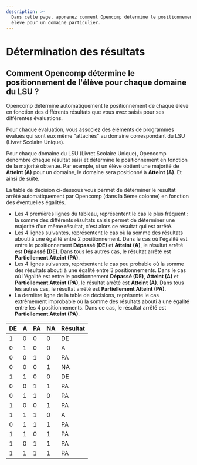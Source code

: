 ```yaml
---
description: >-
  Dans cette page, apprenez comment Opencomp détermine le positionnement d'un
  élève pour un domaine particulier.
---
```


# Détermination des résultats

## Comment Opencomp détermine le positionnement de l'élève pour chaque domaine du LSU ?

Opencomp détermine automatiquement le positionnement de chaque élève en fonction des différents résultats que vous avez saisis pour ses différentes évaluations.

Pour chaque évaluation, vous associez des éléments de programmes évalués qui sont eux même "attachés" au domaine correspondant du LSU \(Livret Scolaire Unique\).

Pour chaque domaine du LSU \(Livret Scolaire Unique\), Opencomp dénombre chaque résultat saisi et détermine le positionnement en fonction de la majorité obtenue. Par exemple, si un élève obtient une majorité de **Atteint \(A\)** pour un domaine, le domaine sera positionné à **Atteint \(A\)**. Et ainsi de suite.

La table de décision ci-dessous vous permet de déterminer le résultat arrêté automatiquement par Opencomp \(dans la 5ème colonne\) en fonction des éventuelles égalités.

* Les 4 premières lignes du tableau, représentent le cas le plus fréquent : la somme des différents résultats saisis permet de déterminer une majorité d'un même résultat, c'est alors ce résultat qui est arrêté.
* Les 4 lignes suivantes, représentent le cas où la somme des résultats abouti à une égalité entre 2 positionnement. Dans le cas où l'égalité est entre le positionnement **Dépassé \(DE\)** et **Atteint \(A\)**, le résultat arrêté est **Dépassé \(DE\)**. Dans tous les autres cas, le résultat arrêté est **Partiellement Atteint \(PA\)**.
* Les 4 lignes suivantes, représentent le cas peu probable où la somme des résultats abouti à une égalité entre 3 positionnements. Dans le cas où l'égalité est entre le positionnement **Dépassé \(DE\)**, **Atteint \(A\)** et **Partiellement Atteint \(PA\)**, le résultat arrêté est **Atteint \(A\)**. Dans tous les autres cas, le résultat arrêté est **Partiellement Atteint \(PA\)**.
* La dernière ligne de la table de décisions, représente le cas extrêmement improbable où la somme des résultats abouti à une égalité entre les 4 positionnements. Dans ce cas, le résultat arrêté est **Partiellement Atteint \(PA\)**.

| **DE** | **A** | **PA** | **NA** | **Résultat** |
| :--- | :--- | :--- | :--- | :--- |
| 1 | 0 | 0 | 0 | DE |
| 0 | 1 | 0 | 0 | A |
| 0 | 0 | 1 | 0 | PA |
| 0 | 0 | 0 | 1 | NA |
| 1 | 1 | 0 | 0 | DE |
| 0 | 0 | 1 | 1 | PA |
| 0 | 1 | 1 | 0 | PA |
| 1 | 0 | 0 | 1 | PA |
| 1 | 1 | 1 | 0 | A |
| 0 | 1 | 1 | 1 | PA |
| 1 | 1 | 0 | 1 | PA |
| 1 | 0 | 1 | 1 | PA |
| 1 | 1 | 1 | 1 | PA |

